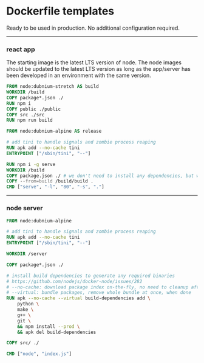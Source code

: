 # Dockerfile templates

Ready to be used in production. No additional configuration required.

---

### react app

The starting image is the latest LTS version of node.
The node images should be updated to the latest LTS version as long as the app/server has been developed in an environment with the same version.

```Dockerfile
FROM node:dubnium-stretch AS build
WORKDIR /build
COPY package*.json ./
RUN npm i
COPY public ./public
COPY src ./src
RUN npm run build

FROM node:dubnium-alpine AS release

# add tini to handle signals and zombie process reaping
RUN apk add --no-cache tini
ENTRYPOINT ["/sbin/tini", "--"]

RUN npm i -g serve
WORKDIR /build
COPY package.json ./ # we don't need to install any dependencies, but we could include the package.json to accompany the image with the project info?
COPY --from=build /build/build .
CMD ["serve", "-l", "80", "-s", "."]
```

---

### node server

```Dockerfile
FROM node:dubnium-alpine

# add tini to handle signals and zombie process reaping
RUN apk add --no-cache tini
ENTRYPOINT ["/sbin/tini", "--"]

WORKDIR /server

COPY package*.json ./

# install build dependencies to generate any required binaries
# https://github.com/nodejs/docker-node/issues/282
# --no-cache: download package index on-the-fly, no need to cleanup afterwards
# --virtual: bundle packages, remove whole bundle at once, when done
RUN apk --no-cache --virtual build-dependencies add \
    python \
    make \
    g++ \
    git \
    && npm install --prod \
    && apk del build-dependencies

COPY src/ ./

CMD ["node", "index.js"]
```

